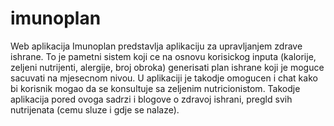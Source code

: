 # imunoplan
Web aplikacija Imunoplan predstavlja aplikaciju za upravljanjem zdrave ishrane. To je pametni sistem koji ce na osnovu korisickog inputa (kalorije, zeljeni nutrijenti, alergije, broj obroka) generisati plan ishrane koji je moguce sacuvati na mjesecnom nivou. U aplikaciji je takodje omogucen i chat kako bi korisnik mogao da se konsultuje sa zeljenim nutricionistom. Takodje aplikacija pored ovoga sadrzi i blogove o zdravoj ishrani, pregld svih nutrijenata (cemu sluze i gdje se nalaze).
